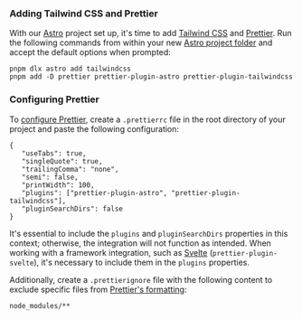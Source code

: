 ### Adding Tailwind CSS and Prettier

With our [Astro](https://astro.build/) project set up, it's time to add [Tailwind CSS](https://tailwindcss.com/) and [Prettier](https://prettier.io/). Run the following commands from within your new [Astro project folder](https://docs.astro.build/en/core-concepts/project-structure/) and accept the default options when prompted:

```
pnpm dlx astro add tailwindcss
pnpm add -D prettier prettier-plugin-astro prettier-plugin-tailwindcss
```
### Configuring Prettier

To [configure Prettier](https://prettier.io/docs/en/options.html), create a `.prettierrc` file in the root directory of your project and paste the following configuration:
```
{
   "useTabs": true,
   "singleQuote": true,
   "trailingComma": "none",
   "semi": false,
   "printWidth": 100,
   "plugins": ["prettier-plugin-astro", "prettier-plugin-tailwindcss"],
   "pluginSearchDirs": false
}
```

It's essential to include the `plugins` and `pluginSearchDirs` properties in this context; otherwise, the integration will not function as intended. When working with a framework integration, such as [Svelte](https://svelte.dev/) (`prettier-plugin-svelte`), it's necessary to include them in the `plugins` properties.

Additionally, create a `.prettierignore` file with the following content to exclude specific files from [Prettier's formatting](https://prettier.io/docs/en/index.html):
```
node_modules/**
```